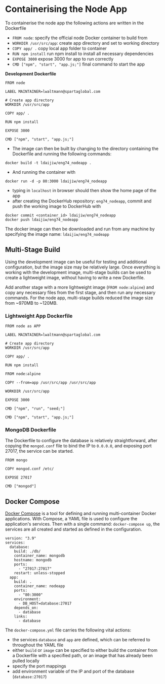 # Containerising the Node App

To containerise the node app the following actions are written in the Dockerfile
- ``FROM node``: specify the official node Docker container to build from
- ``WORKDIR /usr/src/app``: create app directory and set to working directory
- ``COPY app/ .`` copy local app folder to container
- ``RUN npm install`` run npm install to install all necessary dependencies
- ``EXPOSE 3000`` expose 3000 for app to run correctly
- ``CMD ["npm", "start", "app.js;"]`` final command to start the app

**Development Dockerfile**
```
FROM node

LABEL MAINTAINER=lwaltmann@spartaglobal.com

# Create app directory
WORKDIR /usr/src/app

COPY app/ .

RUN npm install

EXPOSE 3000

CMD ["npm", "start", "app.js;"]
```

- The image can then be built by changing to the directory containing the Dockerfile and running the following commands:
```
docker build -t ldaijiw/eng74_nodeapp .
```
- And running the container with
```
docker run -d -p 80:3000 ldaijiw/eng74_nodeapp
```
- typing in ``localhost`` in browser should then show the home page of the app
- after creating the DockerHub repository: ``eng74_nodeapp``, commit and push the working image to DockerHub with
```
docker commit <container_id> ldaijiw/eng74_nodeapp
docker push ldaijiw/eng74_nodeapp
```
The docker image can then be downloaded and run from any machine by specifying the image name: ``ldaijiw/eng74_nodeapp``

## Multi-Stage Build

Using the development image can be useful for testing and additional configuration, but the image size may be relatively large. Once everything is working with the development image, multi-stage builds can be used to create a lightweight image, without having to write a new Dockerfile.

Add another stage with a more lightweight image (``FROM node:alpine``) and copy any necessary files from the first stage, and then run any necessary commands. For the node app, multi-stage builds reduced the image size from ~970MB to ~120MB.

### Lightweight App Dockerfile

```
FROM node as APP

LABEL MAINTAINER=lwaltmann@spartaglobal.com

# Create app directory
WORKDIR /usr/src/app

COPY app/ .

RUN npm install

FROM node:alpine

COPY --from=app /usr/src/app /usr/src/app

WORKDIR /usr/src/app

EXPOSE 3000

CMD ["npm", "run", "seed;"]

CMD ["npm", "start", "app.js;"]
```

### MongoDB Dockerfile

The Dockerfile to configure the database is relatively straightforward, after copying the ``mongod.conf`` file to bind the IP to ``0.0.0.0``, and exposing port 27017, the service can be started.
```
FROM mongo

COPY mongod.conf /etc/

EXPOSE 27017

CMD ["mongod"]
```

## Docker Compose

[Docker Compose](https://docs.docker.com/compose/) is a tool for defining and running multi-container Docker applications. With Compose, a YAML file is used to configure the application's services. Then with a single command: ``docker-compose up``, the services are all created and started as defined in the configuration.
```
version: "3.9"
services:
  database:
    build: ./db/
    container_name: mongodb
    hostname: mongodb
    ports:
      - "27017:27017"
    restart: unless-stopped
  app:
    build: .
    container_name: nodeapp
    ports:
      - "80:3000"
    environment:
      - DB_HOST=database:27017
    depends_on:
      - database
    links:
      - database
```
The ``docker-compose.yml`` file carries the following vital actions:
- the services ``database`` and ``app`` are defined, which can be referred to throughout the YAML file
- either ``build`` or ``image`` can be specified to either build the container from a Dockerfile with a specified path, or an image that has already been pulled locally
- specify the port mappings
- add environment variable of the IP and port of the database (``database:27017``)
